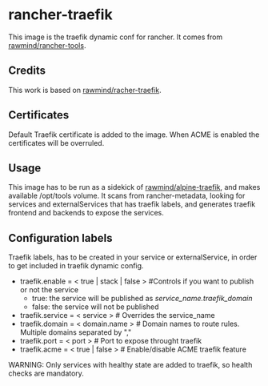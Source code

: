 rancher-traefik
==============

This image is the traefik dynamic conf for rancher. It comes from [rawmind/rancher-tools][rancher-tools].

## Credits

This work is based on [rawmind/racher-traefik](https://github.com/rawmind0/rancher-traefik).

## Certificates

Default Traefik certificate is added to the image. When ACME is enabled the certificates will be overruled.

## Usage

This image has to be run as a sidekick of [rawmind/alpine-traefik][alpine-traefik], and makes available /opt/tools volume. It scans from rancher-metadata, looking for services and externalServices that has traefik labels, and generates traefik frontend and backends to expose the services.

## Configuration labels

Traefik labels, has to be created in your service or externalService, in order to get included in traefik dynamic config. 

- traefik.enable = < true | stack | false > #Controls if you want to publish or not the service
  - true: the service will be published as *service_name.traefik_domain*
  - false: the service will not be published
- traefik.service = < service > # Overrides the service_name
- traefik.domain = < domain.name >	# Domain names to route rules. Multiple domains separated by ","
- traefik.port = < port > # Port to expose throught traefik
- traefik.acme = < true | false >	# Enable/disable ACME traefik feature

WARNING: Only services with healthy state are added to traefik, so health checks are mandatory.

[alpine-traefik]: https://github.com/rawmind0/alpine-traefik
[rancher-tools]: https://github.com/rawmind0/rancher-tools
